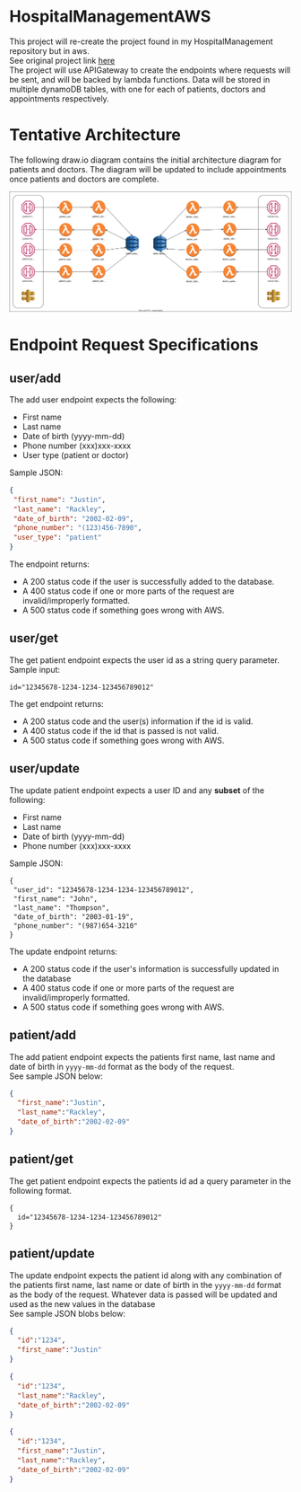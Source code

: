 # HospitalManagementAWS

This project will re-create the project found in my HospitalManagement repository but in aws.<br>
See original project link <a href="https://github.com/justirack/HospitalManagement">here</a> <br>
The project will use APIGateway to create the endpoints where requests will be sent, and will be backed by lambda functions. Data will be stored in multiple dynamoDB tables, with one for each of patients, doctors and appointments respectively.

# Tentative Architecture
The following draw.io diagram contains the initial architecture diagram for patients and doctors. The diagram will be updated to include appointments once patients and doctors are complete.

![Alt](images/hospital_manager_diagram.svg)


# Endpoint Request Specifications
## user/add
The add user endpoint expects the following:
- First name
- Last name
- Date of birth (yyyy-mm-dd)
- Phone number (xxx)xxx-xxxx
- User type (patient or doctor)

Sample JSON:
```json
{
 "first_name": "Justin",
 "last_name": "Rackley",
 "date_of_birth": "2002-02-09",
 "phone_number": "(123)456-7890",
 "user_type": "patient"
}
```
The endpoint returns:
- A 200 status code if the user is successfully added to the database.
- A 400 status code if one or more parts of the request are invalid/improperly formatted.
- A 500 status code if something goes wrong with AWS.

## user/get
The get patient endpoint expects the user id as a string query parameter. <br>
Sample input:
```
id="12345678-1234-1234-123456789012"
```
The get endpoint returns:
- A 200 status code and the user(s) information if the id is valid.
- A 400 status code if the id that is passed is not valid.
- A 500 status code if something goes wrong with AWS.

## user/update
The update patient endpoint expects a user ID and any **subset** of the following:
- First name
- Last name
- Date of birth (yyyy-mm-dd)
- Phone number (xxx)xxx-xxxx

Sample JSON:
```
{
 "user_id": "12345678-1234-1234-123456789012",
 "first_name": "John",
 "last_name": "Thompson",
 "date_of_birth": "2003-01-19",
 "phone_number": "(987)654-3210"
}

```
The update endpoint returns:
- A 200 status code if the user's information is successfully updated in the database
- A 400 status code if one or more parts of the request are invalid/improperly formatted.
- A 500 status code if something goes wrong with AWS.





## patient/add
The add patient endpoint expects the patients first name, last name and date of birth in <code>yyyy-mm-dd</code> format as the body of the request.<br>
See sample JSON below:
 
``` json
{
  "first_name":"Justin",
  "last_name":"Rackley",
  "date_of_birth":"2002-02-09"
}
```

## patient/get
The get patient endpoint expects the patients id ad a query parameter in the following format.<br>
```
{
  id="12345678-1234-1234-123456789012"
}
```

## patient/update
The update endpoint expects the patient id along with any combination of the patients first name, last name or date of birth in the <code>yyyy-mm-dd</code> format as the body of the request. Whatever data is passed will be updated and used as the new values in the database<br>
See sample JSON blobs below:

``` json
{
  "id":"1234",
  "first_name":"Justin"
}
```

``` json
{
  "id":"1234",
  "last_name":"Rackley",
  "date_of_birth":"2002-02-09"
}
```

``` json
{
  "id":"1234",
  "first_name":"Justin",
  "last_name":"Rackley",
  "date_of_birth":"2002-02-09"
}
```
